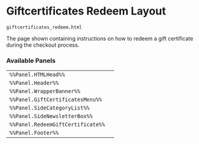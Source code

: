# Giftcertificates Redeem Layout

`giftcertificates_redeem.html`

The page shown containing instructions on how to redeem a gift certificate during the checkout process.

### Available Panels
|||
|---|---|
| `%%Panel.HTMLHead%%` |
| `%%Panel.Header%%` |
| `%%Panel.WrapperBanner%%` |
| `%%Panel.GiftCertificatesMenu%%` |
| `%%Panel.SideCategoryList%%` |
| `%%Panel.SideNewsletterBox%%` |
| `%%Panel.RedeemGiftCertificate%%` |
| `%%Panel.Footer%%` |
